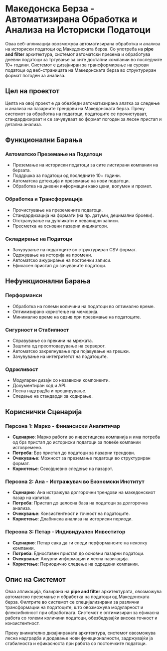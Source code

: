 # Македонска Берза - Автоматизирана Обработка и Анализа на Историски Податоци

Оваа веб-апликација овозможува автоматизирана обработка и анализа на историски податоци од Македонската берза. Со употреба на **pipe and filter** архитектура, системот автоматски презема и обработува дневни податоци за тргување за сите достапни компании во последните 10+ години. Системот е дизајниран за трансформирање на сурови податоци од веб-страницата на Македонската берза во структуриран формат погоден за анализа.

## Цел на проектот

Целта на овој проект е да обезбеди автоматизирана алатка за следење и анализа на пазарните трендови на Македонската берза. Преку системот за обработка на податоци, податоците се прочистуваат, стандардизираат и се зачувуваат во формат погоден за лесен пристап и детална анализа.

## Функционални Барања

### Автоматско Преземање на Податоци
- Преземање на историски податоци за сите листирани компании на берзата.
- Поддршка за податоци од последните 10+ години.
- Автоматска детекција и преземање на нови податоци.
- Обработка на дневни информации како цени, волумен и промет.

### Обработка и Трансформација
- Прочистување на преземените податоци.
- Стандардизација на формати (на пр. датуми, децимални броеви).
- Отстранување на дупликати и невалидни записи.
- Пресметка на основни пазарни индикатори.

### Складирање на Податоци
- Зачувување на податоците во структуриран CSV формат.
- Одржување на историја на промени.
- Автоматско ажурирање на постоечки записи.
- Ефикасен пристап до зачуваните податоци.

## Нефункционални Барања

### Перформанси
- Обработка на големи количини на податоци во оптимално време.
- Оптимизирано користење на меморија.
- Минимално време на одзив при преземање на податоците.

### Сигурност и Стабилност
- Справување со прекини на мрежата.
- Заштита од преоптоварување на серверот.
- Автоматско закрепнување при појавување на грешки.
- Зачувување на интегритетот на податоците.

### Одржливост
- Модуларен дизајн со независни компоненти.
- Документиран код и API.
- Лесна надградба и проширување.
- Следење на стандарди за кодирање.

## Кориснички Сценарија

### Персона 1: Марко - Финансиски Аналитичар
- **Сценарио**: Марко работи во инвестициска компанија и има потреба од брз пристап до историски податоци за повеќе компании истовремено.
- **Потреба**: Брз пристап до податоци за пазарни трендови.
- **Очекување**: Можност за преземање податоци во структуриран формат.
- **Користење**: Секојдневно следење на пазарот.

### Персона 2: Ана - Истражувач во Економски Институт
- **Сценарио**: Ана истражува долгорочни трендови на македонскиот пазар на капитал.
- **Потреба**: Пристап до целосна база на податоци за долгорочна анализа.
- **Очекување**: Конзистентност и точност на податоците.
- **Користење**: Длабинска анализа на историски периоди.

### Персона 3: Петар - Индивидуален Инвеститор
- **Сценарио**: Петар сака да ги следи перформансите на неколку компании.
- **Потреба**: Едноставен пристап до основни пазарни податоци.
- **Очекување**: Ажурни информации и лесна навигација.
- **Користење**: Периодично следење на одредени компании.

## Опис на Системот

Оваа апликација, базирана на **pipe and filter** архитектурата, овозможува автоматско преземање и обработка на податоци од Македонската берза. Филтрите во системот се специјализирани за различни трансформации на податоците, што овозможува модуларност и флексибилност при обработката. Системот е оптимизиран за ефикасна работа со големи количини податоци, обезбедувајќи висока точност и конзистентност. 

Преку внимателно дизајнираната архитектура, системот овозможува лесна надградба и додавање нови функционалности, задржувајќи ја стабилноста и ефикасноста при работа со постоечките податоци.
